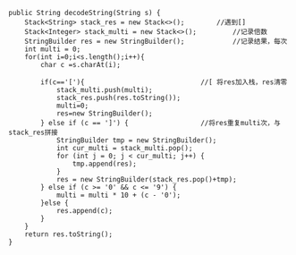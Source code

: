    public String decodeString(String s) {
        Stack<String> stack_res = new Stack<>();        //遇到[]
        Stack<Integer> stack_multi = new Stack<>();         //记录倍数
        StringBuilder res = new StringBuilder();            //记录结果，每次
        int multi = 0;
        for(int i=0;i<s.length();i++){
            char c =s.charAt(i);
            
            if(c=='['){                             //[ 将res加入栈，res清零
                stack_multi.push(multi);
                stack_res.push(res.toString());
                multi=0;
                res=new StringBuilder();
            } else if (c == ']') {                  //将res重复multi次，与stack_res拼接
                StringBuilder tmp = new StringBuilder();
                int cur_multi = stack_multi.pop();
                for (int j = 0; j < cur_multi; j++) {
                    tmp.append(res);   
                }
                res = new StringBuilder(stack_res.pop()+tmp);                
            } else if (c >= '0' && c <= '9') {
                multi = multi * 10 + (c - '0');
            }else {
                res.append(c);
            }
        }    
        return res.toString();        
    }
